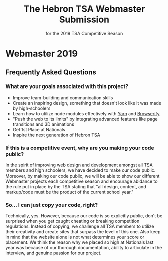 <h1 align="center">The Hebron TSA Webmaster Submission</h1>
<p align="center">for the 2019 TSA Competitive Season</p>

# Webmaster 2019

## Frequently Asked Questions

### What are your goals associated with this project?
* Improve team-building and communication skills
* Create an inspiring design, something that doesn't look like it was made by high-schoolers
* Learn how to utilize node modules effectively with [Yarn](https://yarnpkg.com) and [Browserify](http://browserify.org)
* "Push the web to its limits" by integrating advanced features like page transitions and 3D animations
* Get 1st Place at Nationals
* Inspire the next generation of Hebron TSA

### If this is a competitive event, why are you making your code public?
In the spirit of improving web design and development amongst all TSA members and high schoolers, we have decided to make our code public. Moreover, by making our code public, we will be able to show our different Webmaster projects each competitive season and encourage abidance to the rule put in place by the TSA stating that "all design, content, and markup/code must be the product of the current school year."

### So... I can just copy your code, right?
Technically, yes. However, because our code is so explicitly public, don't be surprised when you get caught cheating or breaking competition regulations. Instead of copying, we challenge all TSA members to utilize their creativity and create sites that surpass the level of this one. Also keep in mind that the website alone is not what determines your score or placement. We think the reason why we placed so high at Nationals last year was because of our thorough documentation, ability to articulate in the interview, and genuine passion for our project.
